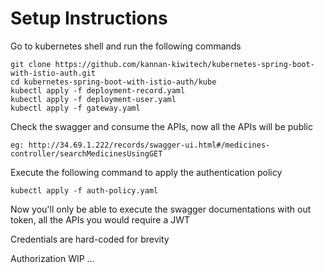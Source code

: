 # Setup Instructions

Go to kubernetes shell and run the following commands

```
git clone https://github.com/kannan-kiwitech/kubernetes-spring-boot-with-istio-auth.git
cd kubernetes-spring-boot-with-istio-auth/kube
kubectl apply -f deployment-record.yaml
kubectl apply -f deployment-user.yaml
kubectl apply -f gateway.yaml
```

Check the swagger and consume the APIs, now all the APIs will be public
```
eg: http://34.69.1.222/records/swagger-ui.html#/medicines-controller/searchMedicinesUsingGET
```
Execute the following command to apply the authentication policy

```
kubectl apply -f auth-policy.yaml
```
Now you'll only be able to execute the swagger documentations with out token, all the APIs you would require a JWT

Credentials are hard-coded for brevity

Authorization WIP ... 



